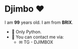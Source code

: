 <h1>Djimbo ❤</h1>

I am **99** years old. I am from **BRIX**.

- 🌱 Only Python.
- 💬 You can contact me via:
  - ✉ TG - DJIMBOX
